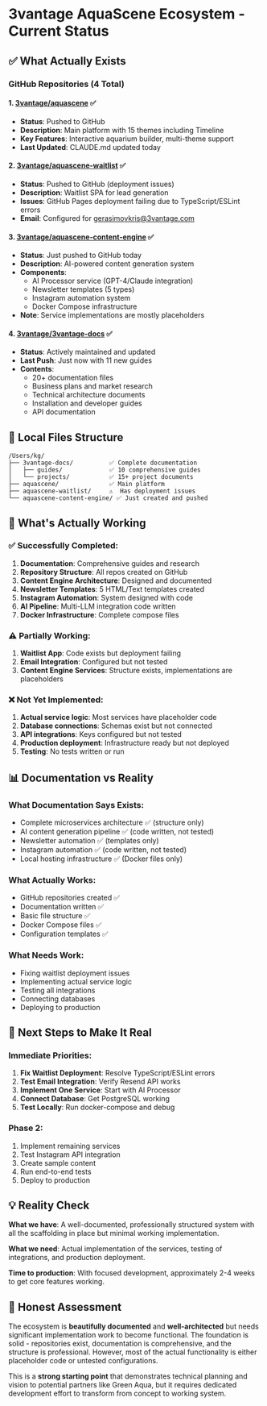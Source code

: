 # 3vantage AquaScene Ecosystem - Current Status

## ✅ What Actually Exists

### GitHub Repositories (4 Total)

#### 1. **[3vantage/aquascene](https://github.com/3vantage/aquascene)** ✅
- **Status**: Pushed to GitHub
- **Description**: Main platform with 15 themes including Timeline
- **Key Features**: Interactive aquarium builder, multi-theme support
- **Last Updated**: CLAUDE.md updated today

#### 2. **[3vantage/aquascene-waitlist](https://github.com/3vantage/aquascene-waitlist)** ✅
- **Status**: Pushed to GitHub (deployment issues)
- **Description**: Waitlist SPA for lead generation
- **Issues**: GitHub Pages deployment failing due to TypeScript/ESLint errors
- **Email**: Configured for gerasimovkris@3vantage.com

#### 3. **[3vantage/aquascene-content-engine](https://github.com/3vantage/aquascene-content-engine)** ✅
- **Status**: Just pushed to GitHub today
- **Description**: AI-powered content generation system
- **Components**: 
  - AI Processor service (GPT-4/Claude integration)
  - Newsletter templates (5 types)
  - Instagram automation system
  - Docker Compose infrastructure
- **Note**: Service implementations are mostly placeholders

#### 4. **[3vantage/3vantage-docs](https://github.com/3vantage/3vantage-docs)** ✅
- **Status**: Actively maintained and updated
- **Last Push**: Just now with 11 new guides
- **Contents**: 
  - 20+ documentation files
  - Business plans and market research
  - Technical architecture documents
  - Installation and developer guides
  - API documentation

## 📁 Local Files Structure

```
/Users/kg/
├── 3vantage-docs/          ✅ Complete documentation
│   ├── guides/             ✅ 10 comprehensive guides
│   └── projects/           ✅ 15+ project documents
├── aquascene/              ✅ Main platform
├── aquascene-waitlist/     ⚠️  Has deployment issues
└── aquascene-content-engine/ ✅ Just created and pushed
```

## 🚀 What's Actually Working

### ✅ Successfully Completed:
1. **Documentation**: Comprehensive guides and research
2. **Repository Structure**: All repos created on GitHub
3. **Content Engine Architecture**: Designed and documented
4. **Newsletter Templates**: 5 HTML/Text templates created
5. **Instagram Automation**: System designed with code
6. **AI Pipeline**: Multi-LLM integration code written
7. **Docker Infrastructure**: Complete compose files

### ⚠️ Partially Working:
1. **Waitlist App**: Code exists but deployment failing
2. **Email Integration**: Configured but not tested
3. **Content Engine Services**: Structure exists, implementations are placeholders

### ❌ Not Yet Implemented:
1. **Actual service logic**: Most services have placeholder code
2. **Database connections**: Schemas exist but not connected
3. **API integrations**: Keys configured but not tested
4. **Production deployment**: Infrastructure ready but not deployed
5. **Testing**: No tests written or run

## 📊 Documentation vs Reality

### What Documentation Says Exists:
- Complete microservices architecture ✅ (structure only)
- AI content generation pipeline ✅ (code written, not tested)
- Newsletter automation ✅ (templates only)
- Instagram automation ✅ (code written, not tested)
- Local hosting infrastructure ✅ (Docker files only)

### What Actually Works:
- GitHub repositories created ✅
- Documentation written ✅
- Basic file structure ✅
- Docker Compose files ✅
- Configuration templates ✅

### What Needs Work:
- Fixing waitlist deployment issues
- Implementing actual service logic
- Testing all integrations
- Connecting databases
- Deploying to production

## 🔧 Next Steps to Make It Real

### Immediate Priorities:
1. **Fix Waitlist Deployment**: Resolve TypeScript/ESLint errors
2. **Test Email Integration**: Verify Resend API works
3. **Implement One Service**: Start with AI Processor
4. **Connect Database**: Get PostgreSQL working
5. **Test Locally**: Run docker-compose and debug

### Phase 2:
1. Implement remaining services
2. Test Instagram API integration
3. Create sample content
4. Run end-to-end tests
5. Deploy to production

## 💡 Reality Check

**What we have**: A well-documented, professionally structured system with all the scaffolding in place but minimal working implementation.

**What we need**: Actual implementation of the services, testing of integrations, and production deployment.

**Time to production**: With focused development, approximately 2-4 weeks to get core features working.

## 📝 Honest Assessment

The ecosystem is **beautifully documented** and **well-architected** but needs significant implementation work to become functional. The foundation is solid - repositories exist, documentation is comprehensive, and the structure is professional. However, most of the actual functionality is either placeholder code or untested configurations.

This is a **strong starting point** that demonstrates technical planning and vision to potential partners like Green Aqua, but it requires dedicated development effort to transform from concept to working system.